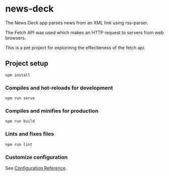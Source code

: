# news-deck
The News Deck app parses news from an XML link using rss-parser.

The Fetch API was used which makes an HTTP request to servers from web browsers.

This is a pet project for explorinng the effectieness of the fetch api.
## Project setup
```
npm install
```

### Compiles and hot-reloads for development
```
npm run serve
```

### Compiles and minifies for production
```
npm run build
```

### Lints and fixes files
```
npm run lint
```

### Customize configuration
See [Configuration Reference](https://cli.vuejs.org/config/).
